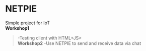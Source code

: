 # NETPIE
Simple project for IoT\
**Workshop1**
 > -Testing client with HTML+JS\>
 \
 **Workshop2**
 > -Use NETPIE to send and receive data via chat
